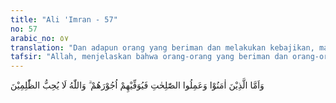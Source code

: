 ```yaml
---
title: "Ali 'Imran - 57"
no: 57
arabic_no: ٥٧
translation: "Dan adapun orang yang beriman dan melakukan kebajikan, maka Dia akan memberikan pahala kepada mereka dengan sempurna. Dan Allah tidak menyukai orang zalim."
tafsir: "Allah, menjelaskan bahwa orang-orang yang beriman dan orang-orang yang melakukan amal saleh, adalah orang yang membenarkan Nabi Muhammad serta mengakui kenabiannya, mengakui Kitab yang dibawanya (Al-Qur'an), mengamalkan segala perintah Allah, serta meninggalkan semua larangan-Nya. Allah akan menyempurnakan pahala mereka, tanpa ada kekurangan sedikit pun.\n\nSelanjutnya dijelaskan bahwa orang yang mempunyai sifat sebaliknya, berarti mereka telah menganiaya diri sendiri, mereka tidak dicintai Allah dan akan mendapat siksaan yang sangat pedih."
---
```


وَاَمَّا الَّذِيْنَ اٰمَنُوْا وَعَمِلُوا الصّٰلِحٰتِ فَيُوَفِّيْهِمْ اُجُوْرَهُمْ ۗ وَاللّٰهُ لَا يُحِبُّ الظّٰلِمِيْنَ

